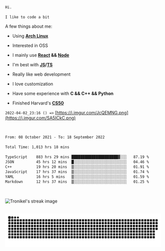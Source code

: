 ```
Hi.

I like to code a bit
```

A few things about me:

-   Using **[Arch Linux](https://archlinux.org/)**

-   Interested in OSS

-   I mainly use **[React](https://reactjs.org/) && [Node](https://nodejs.org/en/)**

-   I'm best with **[JS](https://www.javascript.com/)/[TS](https://www.typescriptlang.org/)**

-   Really like web development

-   I love customization

-   Have some experience with **C && C++ && Python**

-   Finished Harvard's **[CS50](https://cs50.harvard.edu)**

`2022-04-02_23:16 () =>` [https://i.imgur.com/JcQEMNG.png](https://i.imgur.com/SA5ICkC.png)

<br>

<!--START_SECTION:waka-->

```text
From: 08 October 2021 - To: 18 September 2022

Total Time: 1,013 hrs 18 mins

TypeScript    883 hrs 29 mins █████████████████████▓░░░   87.19 %
JSON          45 hrs 12 mins  █░░░░░░░░░░░░░░░░░░░░░░░░   04.46 %
C++           19 hrs 20 mins  ▒░░░░░░░░░░░░░░░░░░░░░░░░   01.91 %
JavaScript    17 hrs 37 mins  ▒░░░░░░░░░░░░░░░░░░░░░░░░   01.74 %
YAML          16 hrs 5 mins   ▒░░░░░░░░░░░░░░░░░░░░░░░░   01.59 %
Markdown      12 hrs 37 mins  ▒░░░░░░░░░░░░░░░░░░░░░░░░   01.25 %
```

<!--END_SECTION:waka-->

<br>

<p><img align="center" src="https://github-readme-streak-stats.herokuapp.com/?user=Tronikelis&theme=dark" alt="Tronikel's streak image" /></p>

<br>

<img title="" src="https://raw.githubusercontent.com/Tronikelis/Tronikelis/output/github-contribution-grid-snake.svg" alt="very cool snake thingey" data-align="left">
